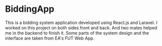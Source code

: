 # BiddingApp
This is a bidding system application developed using React.js and Laravel. I worked on this project on both sides front and back. And two mates helped me in the backend to finish it.
Some parts of the system design and the interface are taken from EA's FUT Web App.
